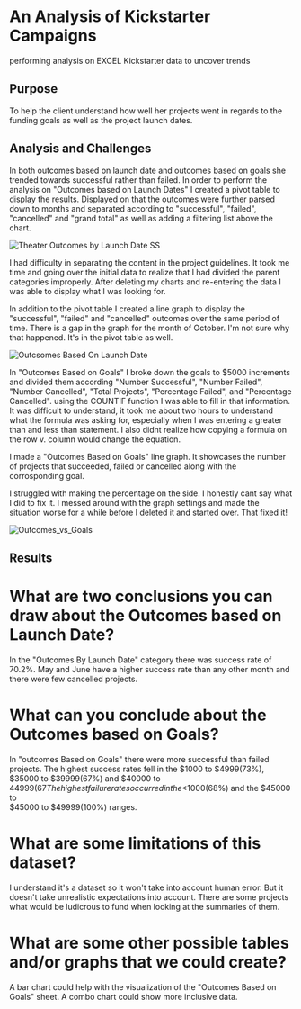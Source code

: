 # An Analysis of Kickstarter Campaigns
performing analysis on EXCEL Kickstarter data to uncover trends

## Purpose
To help the client understand how well her projects went in regards to the funding goals as well as the project
launch dates. 

## Analysis and Challenges
   In both outcomes based on launch date and outcomes  based on goals
she trended towards successful rather than failed. In order to perform the analysis
 on  "Outcomes based on Launch Dates" I created a pivot table to display the results.
Displayed on that the outcomes were further parsed down to months and separated 
according to "successful", "failed", "cancelled" and "grand total" as well as adding 
a filtering list above the chart. 

![Theater Outcomes by Launch Date SS](https://user-images.githubusercontent.com/90067477/134593802-b76527aa-bd2c-45c5-b382-8fd832c4da8c.png)

 I had difficulty in separating the content in the project guidelines. It took me time 
and going over the initial data to realize that I had divided the parent categories 
improperly. After deleting my charts and re-entering the data I was able to 
display what I was looking for. 
 
 In addition to the pivot table I created a line graph to display the "successful", "failed"
and "cancelled" outcomes over the same period of time. There is a gap in the graph for the 
month of October. I'm not sure why that happened. It's in the pivot table as well. 

 ![Outcsomes Based On Launch Date](https://user-images.githubusercontent.com/90067477/134593688-51426802-a72f-404d-8f67-8df038132e4c.png)

 In "Outcomes Based on Goals" I broke down the goals to $5000 increments and divided them according 
"Number Successful", "Number Failed", "Number Cancelled", "Total Projects", "Percentage Failed", 
and "Percentage Cancelled". using the COUNTIF function I was able to fill in that information. 
It was difficult to understand, it took me about two hours to understand what the formula was asking for,
especially when I was entering a greater than and less than statement. I also didnt realize how copying a 
formula on the row v. column would change the equation. 
 
 I made a "Outcomes Based on Goals" line graph. It showcases the number of projects that succeeded, failed
or cancelled along with the corrosponding goal. 

I struggled with making the percentage on the side. I honestly cant say what I did to fix it. I messed around
with the graph settings and made the situation worse for a while before I deleted it and started over. 
That fixed it!


![Outcomes_vs_Goals](https://user-images.githubusercontent.com/90067477/134593515-a4cefc1a-7b2a-4fdd-8db4-cdf895a48edb.png)


## Results

# What are two conclusions you can draw about the Outcomes based on Launch Date?
In the "Outcomes By Launch Date" category there was success rate of 70.2%.
May and June have a higher success rate than any other month and there were few cancelled
projects.  

# What can you conclude about the Outcomes based on Goals?
In "outcomes Based on Goals" there were more successful than failed projects.
The highest success rates fell in the $1000 to $4999(73%), $35000 to $39999(67%) and 
$40000 to $44999(67%) ranges; corrosponding with the lowest failure rates. 
The highest failure rates occurred in the <$1000(68%) and the $45000 to  
$45000 to $49999(100%) ranges. 

# What are some limitations of this dataset?
I understand it's a dataset so it won't take into account human error. But it doesn't take
unrealistic expectations into account. There are some projects what would be 
ludicrous to fund when looking at the summaries of them. 

# What are some other possible tables and/or graphs that we could create?
A bar chart could help with the visualization of the "Outcomes Based on Goals" sheet.
A combo chart could show more inclusive data. 
